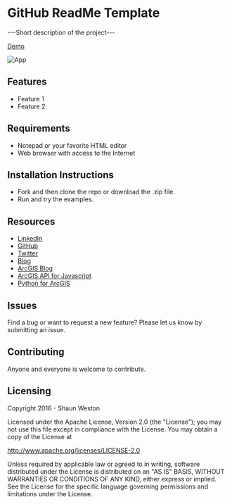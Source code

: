 # GitHub ReadMe Template

---Short description of the project---

[Demo](http://alaframboise.github.com/rockstar-repo-template/index.html)

![App](https://raw.github.com/alaframboise/rockstar-repo-template/master/app.png)


## Features

* Feature 1
* Feature 2


## Requirements

* Notepad or your favorite HTML editor
* Web browser with access to the Internet


## Installation Instructions

* Fork and then clone the repo or download the .zip file. 
* Run and try the examples.


## Resources

* [LinkedIn](http://www.linkedin.com/in/sfweston)
* [GitHub](https://github.com/WestonSF)
* [Twitter](https://twitter.com/Westonelli)
* [Blog](http://westonelli.wordpress.com)
* [ArcGIS Blog](http://blogs.esri.com/esri/arcgis)
* [ArcGIS API for Javascript](https://developers.arcgis.com/en/javascript)
* [Python for ArcGIS](http://resources.arcgis.com/en/communities/python)


## Issues

Find a bug or want to request a new feature?  Please let us know by submitting an issue.


## Contributing

Anyone and everyone is welcome to contribute. 


## Licensing
Copyright 2016 - Shaun Weston

Licensed under the Apache License, Version 2.0 (the "License");
you may not use this file except in compliance with the License.
You may obtain a copy of the License at

   http://www.apache.org/licenses/LICENSE-2.0

Unless required by applicable law or agreed to in writing, software
distributed under the License is distributed on an "AS IS" BASIS,
WITHOUT WARRANTIES OR CONDITIONS OF ANY KIND, either express or implied.
See the License for the specific language governing permissions and
limitations under the License.